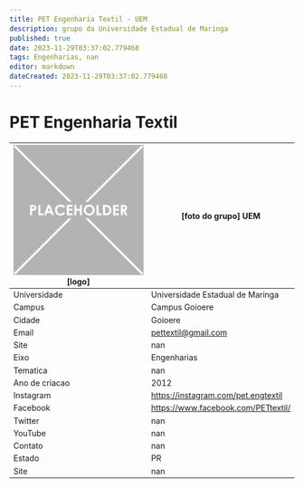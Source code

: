 ```yaml
---
title: PET Engenharia Textil - UEM
description: grupo da Universidade Estadual de Maringa
published: true
date: 2023-11-29T03:37:02.779468
tags: Engenharias, nan
editor: markdown
dateCreated: 2023-11-29T03:37:02.779468
---
```


# PET Engenharia Textil


| ![placeholder.png](/placeholder.png) [logo] | [foto do grupo] UEM         |
| ------------------------------------------- | ------------------------------------------------- |
| Universidade                                | Universidade Estadual de Maringa      |
| Campus                                      | Campus Goioere            |
| Cidade                                      | Goioere             |
| Email                                       | pettextil@gmail.com             |
| Site                                        | nan              |
| Eixo                                        | Engenharias              |
| Tematica                                    | nan          |
| Ano de criacao                              | 2012        |
| Instagram                                   | https://instagram.com/pet.engtextil         |
| Facebook                                    | https://www.facebook.com/PETtextil/          |
| Twitter                                     | nan           |
| YouTube                                     | nan           |
| Contato                                     | nan         |
| Estado                                      |  PR            |
| Site                                        | nan |
